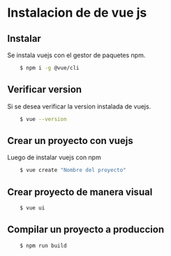 # Instalacion de de vue js

## Instalar
Se instala vuejs con el gestor de paquetes npm.
``` bash 
    $ npm i -g @vue/cli
```

## Verificar version
Si se desea verificar la version instalada de vuejs.
``` bash 
    $ vue --version
```


## Crear un proyecto con vuejs
Luego de instalar vuejs con npm 
``` bash 
    $ vue create "Nombre del proyecto"
```

## Crear proyecto de manera visual

``` bash 
    $ vue ui
```

## Compilar un proyecto a produccion 
``` bash 
    $ npm run build
```

